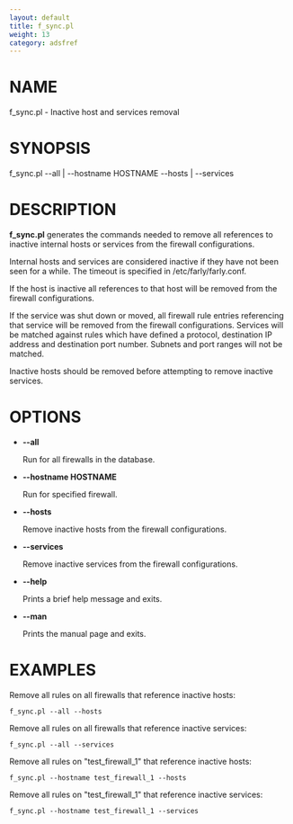```yaml
---
layout: default
title: f_sync.pl
weight: 13
category: adsfref
---
```


# NAME

f\_sync.pl - Inactive host and services removal

# SYNOPSIS

f\_sync.pl --all | --hostname HOSTNAME --hosts | --services

# DESCRIPTION

__f\_sync.pl__ generates the commands needed to remove all references to inactive internal hosts 
or services from the firewall configurations.

Internal hosts and services are considered inactive if they have not been seen for a while. The 
timeout is specified in /etc/farly/farly.conf.

If the host is inactive all references to that host will be removed from the firewall configurations.

If the service was shut down or moved, all firewall rule entries referencing that service will be
removed from the firewall configurations. Services will be matched against rules which have defined
a protocol, destination IP address and destination port number. Subnets and port ranges will not be
matched.

Inactive hosts should be removed before attempting to remove inactive services.

# OPTIONS

- __\--all__

    Run for all firewalls in the database.

- __\--hostname HOSTNAME__

    Run for specified firewall.

- __\--hosts__

    Remove inactive hosts from the firewall configurations.

- __\--services__

    Remove inactive services from the firewall configurations.

- __\--help__

    Prints a brief help message and exits.

- __\--man__

    Prints the manual page and exits.

# EXAMPLES

Remove all rules on all firewalls that reference inactive hosts:

    f_sync.pl --all --hosts

Remove all rules on all firewalls that reference inactive services:

    f_sync.pl --all --services

Remove all rules on "test\_firewall\_1" that reference inactive hosts:

    f_sync.pl --hostname test_firewall_1 --hosts

Remove all rules on "test\_firewall\_1" that reference inactive services:

    f_sync.pl --hostname test_firewall_1 --services
